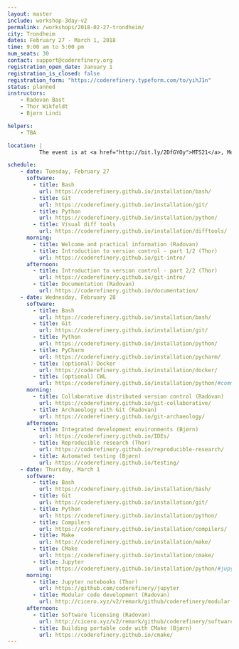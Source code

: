```yaml
---
layout: master
include: workshop-3day-v2
permalink: /workshops/2018-02-27-trondheim/
city: Trondheim
dates: February 27 - March 1, 2018
time: 9:00 am to 5:00 pm
num_seats: 30
contact: support@coderefinery.org
registration_open_date: January 1
registration_is_closed: false
registration_form: "https://coderefinery.typeform.com/to/yihJ1n"
status: planned
instructors:
    - Radovan Bast
    - Thor Wikfeldt
    - Bjørn Lindi

helpers:
    - TBA

location: |
          The event is at <a href="http://bit.ly/2DfGYOy">MTS21</a>, Medisinsk-teknisk forskningssenter, NTNU

schedule:
    - date: Tuesday, February 27
      software:
        - title: Bash
          url: https://coderefinery.github.io/installation/bash/
        - title: Git
          url: https://coderefinery.github.io/installation/git/
        - title: Python
          url: https://coderefinery.github.io/installation/python/
        - title: Visual diff tools
          url: https://coderefinery.github.io/installation/difftools/
      morning:
        - title: Welcome and practical information (Radovan)
        - title: Introduction to version control - part 1/2 (Thor)
          url: https://coderefinery.github.io/git-intro/
      afternoon:
        - title: Introduction to version control - part 2/2 (Thor)
          url: https://coderefinery.github.io/git-intro/
        - title: Documentation (Radovan)
          url: https://coderefinery.github.io/documentation/
    - date: Wednesday, February 28
      software:
        - title: Bash
          url: https://coderefinery.github.io/installation/bash/
        - title: Git
          url: https://coderefinery.github.io/installation/git/
        - title: Python
          url: https://coderefinery.github.io/installation/python/
        - title: PyCharm
          url: https://coderefinery.github.io/installation/pycharm/
        - title: (optional) Docker
          url: https://coderefinery.github.io/installation/docker/
        - title: (optional) CWL
          url: https://coderefinery.github.io/installation/python/#common-workflow-language-cwl
      morning:
        - title: Collaborative distributed version control (Radovan)
          url: https://coderefinery.github.io/git-collaborative/
        - title: Archaeology with Git (Radovan)
          url: https://coderefinery.github.io/git-archaeology/
      afternoon:
        - title: Integrated development environments (Bjørn)
          url: https://coderefinery.github.io/IDEs/
        - title: Reproducible research (Thor)
          url: https://coderefinery.github.io/reproducible-research/
        - title: Automated testing (Bjørn)
          url: https://coderefinery.github.io/testing/
    - date: Thursday, March 1
      software:
        - title: Bash
          url: https://coderefinery.github.io/installation/bash/
        - title: Git
          url: https://coderefinery.github.io/installation/git/
        - title: Python
          url: https://coderefinery.github.io/installation/python/
        - title: Compilers
          url: https://coderefinery.github.io/installation/compilers/
        - title: Make
          url: https://coderefinery.github.io/installation/make/
        - title: CMake
          url: https://coderefinery.github.io/installation/cmake/
        - title: Jupyter
          url: https://coderefinery.github.io/installation/python/#jupyter
      morning:
        - title: Jupyter notebooks (Thor)
          url: https://github.com/coderefinery/jupyter 
        - title: Modular code development (Radovan)
          url: http://cicero.xyz/v2/remark/github/coderefinery/modular-code-development/master/talk.md/
      afternoon:
        - title: Software licensing (Radovan)
          url: http://cicero.xyz/v2/remark/github/coderefinery/software-licensing/master/talk.md/
        - title: Building portable code with CMake (Bjørn)
          url: https://coderefinery.github.io/cmake/
---
```


